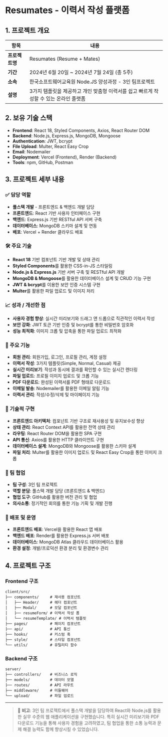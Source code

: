 # Resumates - 이력서 작성 플랫폼

## 1. 프로젝트 개요

| 항목           | 내용                                                                 |
|----------------|----------------------------------------------------------------------|
| **프로젝트명** | Resumates (Resume + Mates) |
| **기간**       | 2024년 6월 20일 ~ 2024년 7월 24일 (총 5주)                          |
| **소속**       | 한국소프트웨어교육원 Node.JS 양성과정 - 3인 팀프로젝트 |
| **설명**       | 3가지 템플릿을 제공하고 개인 맞춤형 이력서를 쉽고 빠르게 작성할 수 있는 온라인 플랫폼 |

## 2. 보유 기술 스택

- **Frontend**: React 18, Styled Components, Axios, React Router DOM
- **Backend**: Node.js, Express.js, MongoDB, Mongoose
- **Authentication**: JWT, bcrypt
- **File Upload**: Multer, React Easy Crop
- **Email**: Nodemailer
- **Deployment**: Vercel (Frontend), Render (Backend)
- **Tools**: npm, GitHub, Postman

## 3. 프로젝트 세부 내용

### ✅ 담당 역할

- **풀스택 개발** - 프론트엔드 & 백엔드 개발 담당
- **프론트엔드**: React 기반 사용자 인터페이스 구현
- **백엔드**: Express.js 기반 RESTful API 서버 구축
- **데이터베이스**: MongoDB 스키마 설계 및 연동
- **배포**: Vercel + Render 클라우드 배포

### 🛠️ 주요 기술

- **React 18** 기반 컴포넌트 기반 개발 및 상태 관리
- **Styled Components**를 활용한 CSS-in-JS 스타일링
- **Node.js & Express.js** 기반 서버 구축 및 RESTful API 개발
- **MongoDB & Mongoose**를 활용한 데이터베이스 설계 및 CRUD 기능 구현
- **JWT & bcrypt**를 이용한 보안 인증 시스템 구현
- **Multer**를 활용한 파일 업로드 및 이미지 처리

### 📈 성과 / 개선한 점

- **사용자 경험 향상**: 실시간 미리보기와 드래그 앤 드롭으로 직관적인 이력서 작성
- **보안 강화**: JWT 토큰 기반 인증 및 bcrypt를 통한 비밀번호 암호화
- **성능 최적화**: 이미지 크롭 및 압축을 통한 파일 업로드 최적화

### 🎯 주요 기능

- **회원 관리**: 회원가입, 로그인, 프로필 관리, 계정 설정
- **이력서 작성**: 3가지 템플릿(Simple, Normal, Casual) 제공
- **실시간 미리보기**: 작성과 동시에 결과를 확인할 수 있는 실시간 렌더링
- **파일 업로드**: 프로필 이미지 업로드 및 크롭 기능
- **PDF 다운로드**: 완성된 이력서를 PDF 형태로 다운로드
- **이메일 발송**: Nodemailer를 활용한 이메일 알림 기능
- **이력서 관리**: 작성/수정/삭제 및 마이페이지 기능

### 🔧 기술적 구현

- **프론트엔드 아키텍처**: 컴포넌트 기반 구조로 재사용성 및 유지보수성 향상
- **상태 관리**: React Context API를 활용한 전역 상태 관리
- **라우팅**: React Router DOM을 활용한 SPA 구현
- **API 통신**: Axios를 활용한 HTTP 클라이언트 구현
- **데이터베이스 설계**: MongoDB와 Mongoose를 활용한 스키마 설계
- **파일 처리**: Multer를 활용한 이미지 업로드 및 React Easy Crop을 통한 이미지 크롭

### 🤝 팀 협업

- **팀 구성**: 3인 팀 프로젝트
- **역할 분담**: 풀스택 개발 담당 (프론트엔드 & 백엔드)
- **협업 도구**: GitHub를 활용한 버전 관리 및 협업
- **의사소통**: 정기적인 회의를 통한 기능 기획 및 개발 진행

### 🚀 배포 및 운영

- **프론트엔드 배포**: Vercel을 활용한 React 앱 배포
- **백엔드 배포**: Render를 활용한 Express.js 서버 배포
- **데이터베이스**: MongoDB Atlas 클라우드 데이터베이스 활용
- **환경 설정**: 개발/프로덕션 환경 분리 및 환경변수 관리

## 4. 프로젝트 구조

### Frontend 구조
```
client/src/
├── components/     # 재사용 컴포넌트
│   ├── Header/     # 헤더 컴포넌트
│   ├── Modal/      # 모달 컴포넌트
│   ├── resumeForm/ # 이력서 작성 폼
│   └── resumeTemplate/ # 이력서 템플릿
├── pages/          # 페이지 컴포넌트
├── api/            # API 통신
├── hooks/          # 커스텀 훅
├── style/          # 스타일 컴포넌트
└── utils/          # 유틸리티 함수
```

### Backend 구조
```
server/
├── controllers/    # 비즈니스 로직
├── models/         # 데이터 모델
├── routes/         # API 라우트
├── middleware/     # 미들웨어
└── upload/         # 파일 업로드
```


---

> 📌 **비고**: 3인 팀 프로젝트에서 풀스택 개발을 담당하여 React와 Node.js를 활용한 실무 수준의 웹 애플리케이션을 구현했습니다. 특히 실시간 미리보기와 PDF 다운로드 기능을 통해 사용자 경험을 고려하였고, 팀 협업을 통한 소통 능력과 문제 해결 능력도 함께 향상시킬 수 있었습니다. 